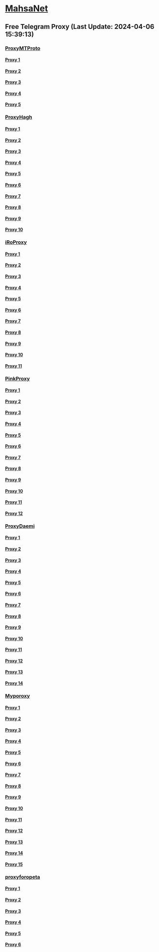 
# [MahsaNet](https://t.me/mahsa_net)
## Free Telegram Proxy (Last Update: 2024-04-06 15:39:13)
### [ProxyMTProto](https://t.me/ProxyMTProto)
#### [Proxy 1](tg://proxy?server=89.35.131.49&port=8085&secret=FgMBAgABAAH8AwOG4kw63Q%3D%3D)
#### [Proxy 2](tg://proxy?server=89.35.131.57&port=8085&secret=FgMBAgABAAH8AwOG4kw63Q%3D%3D)
#### [Proxy 3](tg://proxy?server=89.35.131.56&port=8085&secret=FgMBAgABAAH8AwOG4kw63Q%3D%3D)
#### [Proxy 4](tg://proxy?server=89.35.131.45&port=8085&secret=FgMBAgABAAH8AwOG4kw63Q%3D%3D)
#### [Proxy 5](tg://proxy?server=89.35.131.55&port=8085&secret=FgMBAgABAAH8AwOG4kw63Q%3D%3D)
### [ProxyHagh](https://t.me/ProxyHagh)
#### [Proxy 1](tg://proxy?server=65.21.70.144&port=8280&secret=FgMBAgABAAH8AwOG4kw63Q%3D%3D)
#### [Proxy 2](tg://proxy?server=65.21.70.144&port=8280&secret=FgMBAgABAAH8AwOG4kw63Q%3D%3D)
#### [Proxy 3](tg://proxy?server=65.21.70.144&port=8280&secret=FgMBAgABAAH8AwOG4kw63Q%3D%3D)
#### [Proxy 4](tg://proxy?server=65.21.70.144&port=8280&secret=FgMBAgABAAH8AwOG4kw63Q%3D%3D)
#### [Proxy 5](tg://proxy?server=65.21.70.144&port=8280&secret=FgMBAgABAAH8AwOG4kw63Q%3D%3D)
#### [Proxy 6](tg://proxy?server=65.21.70.144&port=8280&secret=FgMBAgABAAH8AwOG4kw63Q%3D%3D)
#### [Proxy 7](tg://proxy?server=65.21.70.144&port=8280&secret=FgMBAgABAAH8AwOG4kw63Q%3D%3D)
#### [Proxy 8](tg://proxy?server=65.21.70.144&port=8280&secret=FgMBAgABAAH8AwOG4kw63Q%3D%3D)
#### [Proxy 9](tg://proxy?server=65.21.70.144&port=8280&secret=FgMBAgABAAH8AwOG4kw63Q%3D%3D)
#### [Proxy 10](tg://proxy?server=65.21.70.144&port=8280&secret=FgMBAgABAAH8AwOG4kw63Q%3D%3D)
### [iRoProxy](https://t.me/iRoProxy)
#### [Proxy 1](tg://proxy?server=87.98.178.87&port=6&secret=FgMBAgABAAH8AwOG4kw63Q%3D%3D)
#### [Proxy 2](tg://proxy?server=146.59.237.114&port=250&secret=FgMBAgABAAH8AwOG4kw63Q%3D%3D)
#### [Proxy 3](tg://proxy?server=95.217.47.81&port=250&secret=FgMBAgABAAH8AwOG4kw63Q%3D%3D)
#### [Proxy 4](tg://proxy?server=195.201.163.130&port=6&secret=FgMBAgABAAH8AwOG4kw63Q%3D%3D)
#### [Proxy 5](tg://proxy?server=178.63.67.28&port=6&secret=FgMBAgABAAH8AwOG4kw63Q%3D%3D)
#### [Proxy 6](tg://proxy?server=176.9.39.108&port=250&secret=FgMBAgABAAH8AwOG4kw63Q%3D%3D)
#### [Proxy 7](tg://proxy?server=146.59.158.139&port=250&secret=FgMBAgABAAH8AwOG4kw63Q%3D%3D)
#### [Proxy 8](tg://proxy?server=146.59.237.113&port=250&secret=FgMBAgABAAH8AwOG4kw63Q%3D%3D)
#### [Proxy 9](tg://proxy?server=195.201.246.151&port=250&secret=FgMBAgABAAH8AwOG4kw63Q%3D%3D)
#### [Proxy 10](tg://proxy?server=212.32.229.235&port=250&secret=FgMBAgABAAH8AwOG4kw63Q%3D%3D)
#### [Proxy 11](tg://proxy?server=178.63.89.151&port=250&secret=FgMBAgABAAH8AwOG4kw63Q%3D%3D)
### [PinkProxy](https://t.me/PinkProxy)
#### [Proxy 1](tg://proxy?server=157.90.210.251&port=4045&secret=FgMBAgABAAH8AwOG4kw63Q==)
#### [Proxy 2](tg://proxy?server=159.69.250.103&port=4045&secret=FgMBAgABAAH8AwOG4kw63Q==)
#### [Proxy 3](tg://proxy?server=78.46.101.157&port=4045&secret=FgMBAgABAAH8AwOG4kw63Q==)
#### [Proxy 4](tg://proxy?server=5.9.57.250&port=4045&secret=FgMBAgABAAH8AwOG4kw63Q==)
#### [Proxy 5](tg://proxy?server=116.202.115.162&port=4045&secret=FgMBAgABAAH8AwOG4kw63Q==)
#### [Proxy 6](tg://proxy?server=138.201.127.142&port=4045&secret=FgMBAgABAAH8AwOG4kw63Q==)
#### [Proxy 7](tg://proxy?server=116.202.162.14&port=4045&secret=FgMBAgABAAH8AwOG4kw63Q==)
#### [Proxy 8](tg://proxy?server=157.90.210.251&port=4045&secret=FgMBAgABAAH8AwOG4kw63Q==)
#### [Proxy 9](tg://proxy?server=138.201.127.142&port=4045&secret=FgMBAgABAAH8AwOG4kw63Q%3D%3D)
#### [Proxy 10](tg://proxy?server=157.90.210.251&port=4045&secret=FgMBAgABAAH8AwOG4kw63Q==)
#### [Proxy 11](tg://proxy?server=168.119.67.107&port=4045&secret=FgMBAgABAAH8AwOG4kw63Q==)
#### [Proxy 12](tg://proxy?server=78.46.101.157&port=4045&secret=FgMBAgABAAH8AwOG4kw63Q==)
### [ProxyDaemi](https://t.me/ProxyDaemi)
#### [Proxy 1](tg://proxy?server=94.130.158.152&port=8558&secret=FpABAiIBhwH8AwOG42xL3Q==)
#### [Proxy 2](tg://proxy?server=144.76.150.65&port=8085&secret=FgMBAgABAAH8AwOG4kw63Q==)
#### [Proxy 3](tg://proxy?server=65.21.85.75&port=8085&secret=FgMBAgABAAH8AwOG4kw63Q==)
#### [Proxy 4](tg://proxy?server=95.217.118.144&port=8085&secret=FgMBAgABAAH8AwOG4kw63Q==)
#### [Proxy 5](tg://proxy?server=65.21.124.80&port=8085&secret=FgMBAgABAAH8AwOG4kw63Q==)
#### [Proxy 6](tg://proxy?server=144.76.150.65&port=8085&secret=FgMBAgABAAH8AwOG4kw63Q==)
#### [Proxy 7](tg://proxy?server=95.217.79.132&port=8443&secret=FgMBAgABAAHcAwOG4kw63Q==)
#### [Proxy 8](tg://proxy?server=185.121.225.141&port=8085&secret=FpABAiIBhwH8AwOG42xL3Q==)
#### [Proxy 9](tg://proxy?server=185.121.225.81&port=8085&secret=FpABAiIBhwH8AwOG42xL3Q==)
#### [Proxy 10](tg://proxy?server=185.222.28.45&port=8085&secret=FpABAiIBhwH8AwOG42xL3Q==)
#### [Proxy 11](tg://proxy?server=65.21.216.233&port=8085&secret=FgMBAgABAAH8AwOG4kw63Q==)
#### [Proxy 12](tg://proxy?server=178.20.46.48&port=2035&secret=FgMBAgABAAH8AwOG4kw63Q==)
#### [Proxy 13](tg://proxy?server=91.107.190.70&port=250&secret=FgMBAgABAAH8AwOG4kw63Q%3D%3D)
#### [Proxy 14](tg://proxy?server=188.211.233.157&port=443&secret=FgMBAgABAAH8AwOG4kw63Q==)
### [Myporoxy](https://t.me/Myporoxy)
#### [Proxy 1](tg://proxy?server=195.74.93.5&port=6550&secret=FpABAiIBhwH8AwOG42xL3Q==)
#### [Proxy 2](tg://proxy?server=cloudflare.com.nokia.com.co.uk.do_yo.want_to.clash_with.this.www.microsoft.com.there_is_no.place_like.localhost.www.bing.com.count_with_me.cyou.net.digikala.com.msn.com.bsi.ir.now_sudo.again_to_fight.everyone.i_am.the_internet.mr-rango.sbs.&port=8770&secret=FpABAiIBhwH8AwOG42xL3Q==)
#### [Proxy 3](tg://proxy?server=cloudflare.com.nokia.com.co.uk.do_yo.want_to.clash_with.this.www.microsoft.com.there_is_no.place_like.localhost.www.bing.com.count_with_me.cyou.net.digikala.com.msn.com.bsi.ir.enamad.ir.now_sudo.again_to_fight.everyone.i_am.the_internet.ractor-berg.sbs.&port=4550&secret=FpABAiIBhwH8AwOG42xL3Q==)
#### [Proxy 4](tg://proxy?server=195.74.93.6&port=6550&secret=FpABAiIBhwH8AwOG42xL3Q==)
#### [Proxy 5](tg://proxy?server=128.140.65.143&port=6550&secret=FpABAiIBhwH8AwOG42xL3Q==)
#### [Proxy 6](tg://proxy?server=128.140.76.17&port=6550&secret=FpABAiIBhwH8AwOG42xL3Q==)
#### [Proxy 7](tg://proxy?server=94.130.110.42&port=8770&secret=FpABAiIBhwH8AwOG42xL3Q==)
#### [Proxy 8](tg://proxy?server=116.203.148.96&port=8770&secret=FpABAiIBhwH8AwOG42xL3Q==)
#### [Proxy 9](tg://proxy?server=cloudflare.com.nokia.com.co.uk.do_yo.want_to.clash_with.this.www.microsoft.com.there_is_no.place_like.localhost.www.bing.com.count_with_me.cyou.net.digikala.com.msn.com.bsi.ir.enamad.ir.now_sud.again_to_fight.everyone.i_am.the_internet.sobani-cobani.sbs.&port=9060&secret=FpABAiIBhwH8AwOG42xL3Q==)
#### [Proxy 10](tg://proxy?server=94.130.110.42&port=8770&secret=FpABAiIBhwH8AwOG42xL3Q==)
#### [Proxy 11](tg://proxy?server=116.203.148.96&port=8770&secret=FpABAiIBhwH8AwOG42xL3Q==)
#### [Proxy 12](tg://proxy?server=195.74.93.5&port=6550&secret=FpABAiIBhwH8AwOG42xL3Q==)
#### [Proxy 13](tg://proxy?server=cloudflare.com.nokia.com.co.uk.do_yo.want_to.clash_with.this.www.microsoft.com.there_is_no.place_like.localhost.www.bing.com.count_with_me.cyou.net.digikala.com.msn.com.bsi.ir.enamad.ir.now_sud.again_to_fight.everyone.i_am.the_internet.sobani-cobani.sbs.&port=9060&secret=FpABAiIBhwH8AwOG42xL3Q==)
#### [Proxy 14](tg://proxy?server=128.140.65.143&port=6550&secret=FpABAiIBhwH8AwOG42xL3Q==)
#### [Proxy 15](tg://proxy?server=128.140.76.17&port=6550&secret=FpABAiIBhwH8AwOG42xL3Q==)
### [proxyforopeta](https://t.me/proxyforopeta)
#### [Proxy 1](tg://proxy?server=195.74.93.5&port=6550&secret=FpABAiIBhwH8AwOG42xL3Q==)
#### [Proxy 2](tg://proxy?server=cloudflare.com.nokia.com.co.uk.do_yo.want_to.clash_with.this.www.microsoft.com.there_is_no.place_like.localhost.www.bing.com.count_with_me.cyou.net.digikala.com.msn.com.bsi.ir.enamad.ir.now_sud.again_to_fight.everyone.i_am.the_internet.sobani-cobani.sbs.&port=9060&secret=FpABAiIBhwH8AwOG42xL3Q==)
#### [Proxy 3](tg://proxy?server=144.76.175.187&port=3443&secret=FgMBAgABAAH8AwOG4kw63Q==)
#### [Proxy 4](tg://proxy?server=167.235.9.207&port=3443&secret=FgMBAgABAAH8AwOG4kw63Q==)
#### [Proxy 5](tg://proxy?server=cloudflare.co.nokia.co.uk.do_yo.want_to.clash_with.this.www.microsoft.com.there_is_no.place_like.localhost.www.bing.com.count_with_me.cyou.net.digikala.com.msn.com.bsi.ir.enamad.ir.now_sudo.again_to_fight.everyone.i_am.the_internet.haf-cut.co.uk.&port=0000000000000000000000000000000000000000000000000000000000000000000000000000003443&secret=FgMBAgABAAH8AwOG4kw63Q==)
#### [Proxy 6](tg://proxy?server=95.217.118.144&port=8085&secret=FgMBAgABAAH8AwOG4kw63Q==)

    